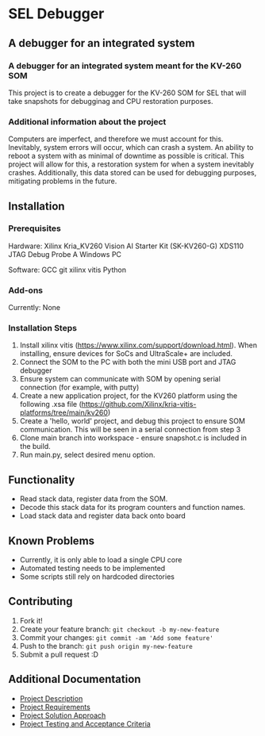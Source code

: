 # SEL Debugger

## A debugger for an integrated system

### A debugger for an integrated system meant for the KV-260 SOM

This project is to create a debugger for the KV-260 SOM for SEL that will take snapshots for debugginag and CPU restoration purposes.

### Additional information about the project

Computers are imperfect, and therefore we must account for this. Inevitably, system errors will occur, which can crash a system. 
An ability to reboot a system with as minimal of downtime as possible is critical. This project will allow for this, a restoration
system for when a system inevitably crashes. Additionally, this data stored can be used for debugging purposes, mitigating problems
in the future.

## Installation

### Prerequisites

Hardware:
Xilinx Kria_KV260 Vision AI Starter Kit (SK-KV260-G)
XDS110 JTAG Debug Probe
A Windows PC

Software:
GCC
git
xilinx vitis
Python

### Add-ons

Currently: None

### Installation Steps
1.  Install xilinx vitis (https://www.xilinx.com/support/download.html). When installing, ensure devices for SoCs and UltraScale+ are included.
2.  Connect the SOM to the PC with both the mini USB port and JTAG debugger
3.  Ensure system can communicate with SOM by opening serial connection (for example, with putty)
4.  Create a new application project, for the KV260 platform using the following .xsa file (https://github.com/Xilinx/kria-vitis-platforms/tree/main/kv260)
5.  Create a 'hello, world' project, and debug this project to ensure SOM communication. This will be seen in a serial connection from step 3
6.  Clone main branch into workspace - ensure snapshot.c is included in the build.
7.  Run main.py, select desired menu option.

## Functionality
- Read stack data, register data from the SOM.
- Decode this stack data for its program counters and function names.
- Load stack data and register data back onto board

## Known Problems
- Currently, it is only able to load a single CPU core
- Automated testing needs to be implemented
- Some scripts still rely on hardcoded directories

## Contributing
1. Fork it!
2. Create your feature branch: `git checkout -b my-new-feature`
3. Commit your changes: `git commit -am 'Add some feature'`
4. Push to the branch: `git push origin my-new-feature`
5. Submit a pull request :D

## Additional Documentation
- [Project Description](https://github.com/WSUCptSCapstone-F23-S24/sel-embeddeddebugger/blob/main/documents/SEL-EmbeddedDebugger-Project-Description.pdf)
- [Project Requirements](https://github.com/WSUCptSCapstone-F23-S24/sel-embeddeddebugger/blob/main/documents/SEL-EmbeddedDebugger-Project-Requirements.pdf)
- [Project Solution Approach](https://github.com/WSUCptSCapstone-F23-S24/sel-embeddeddebugger/blob/main/documents/SEL-EmbeddedDebugger-Project-Solution-Approach.pdf)
- [Project Testing and Acceptance Criteria](https://github.com/WSUCptSCapstone-F23-S24/sel-embeddeddebugger/blob/main/documents/SELEmbeddedDebugger-TestingandAcceptance.pdf)
